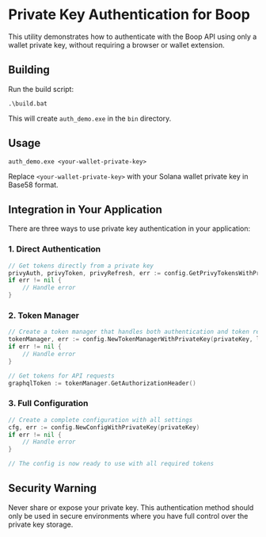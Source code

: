 # Private Key Authentication for Boop

This utility demonstrates how to authenticate with the Boop API using only a wallet private key, without requiring a browser or wallet extension.

## Building

Run the build script:

```
.\build.bat
```

This will create `auth_demo.exe` in the `bin` directory.

## Usage

```
auth_demo.exe <your-wallet-private-key>
```

Replace `<your-wallet-private-key>` with your Solana wallet private key in Base58 format.

## Integration in Your Application

There are three ways to use private key authentication in your application:

### 1. Direct Authentication

```go
// Get tokens directly from a private key
privyAuth, privyToken, privyRefresh, err := config.GetPrivyTokensWithPrivateKey(privateKey, logger)
if err != nil {
    // Handle error
}
```

### 2. Token Manager

```go
// Create a token manager that handles both authentication and token refresh
tokenManager, err := config.NewTokenManagerWithPrivateKey(privateKey, logger)
if err != nil {
    // Handle error
}

// Get tokens for API requests
graphqlToken := tokenManager.GetAuthorizationHeader()
```

### 3. Full Configuration

```go
// Create a complete configuration with all settings
cfg, err := config.NewConfigWithPrivateKey(privateKey)
if err != nil {
    // Handle error
}

// The config is now ready to use with all required tokens
```

## Security Warning

Never share or expose your private key. This authentication method should only be used in secure environments where you have full control over the private key storage. 